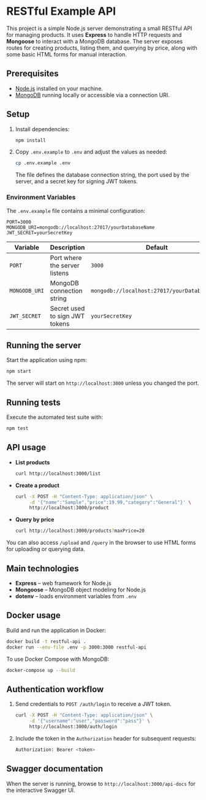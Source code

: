 # RESTful Example API

This project is a simple Node.js server demonstrating a small RESTful API for managing products. It uses **Express** to handle HTTP requests and **Mongoose** to interact with a MongoDB database. The server exposes routes for creating products, listing them, and querying by price, along with some basic HTML forms for manual interaction.

## Prerequisites

- [Node.js](https://nodejs.org/) installed on your machine.
- [MongoDB](https://www.mongodb.com/) running locally or accessible via a connection URI.

## Setup

1. Install dependencies:
   ```bash
   npm install
   ```
2. Copy `.env.example` to `.env` and adjust the values as needed:
   ```bash
   cp .env.example .env
   ```
   The file defines the database connection string, the port used by the server, and a secret key for signing JWT tokens.

### Environment Variables

The `.env.example` file contains a minimal configuration:

```env
PORT=3000
MONGODB_URI=mongodb://localhost:27017/yourDatabaseName
JWT_SECRET=yourSecretKey
```

| Variable | Description | Default |
| -------- | ----------- | ------- |
| `PORT` | Port where the server listens | `3000` |
| `MONGODB_URI` | MongoDB connection string | `mongodb://localhost:27017/yourDatabaseName` |
| `JWT_SECRET` | Secret used to sign JWT tokens | `yourSecretKey` |

## Running the server

Start the application using npm:

```bash
npm start
```

The server will start on `http://localhost:3000` unless you changed the port.

## Running tests

Execute the automated test suite with:

```bash
npm test
```

## API usage

- **List products**
  ```bash
  curl http://localhost:3000/list
  ```

- **Create a product**
  ```bash
  curl -X POST -H "Content-Type: application/json" \
       -d '{"name":"Sample","price":19.99,"category":"General"}' \
       http://localhost:3000/product
  ```

- **Query by price**
  ```bash
  curl http://localhost:3000/products?maxPrice=20
  ```

You can also access `/upload` and `/query` in the browser to use HTML forms for uploading or querying data.

## Main technologies

- **Express** – web framework for Node.js
- **Mongoose** – MongoDB object modeling for Node.js
- **dotenv** – loads environment variables from `.env`

## Docker usage

Build and run the application in Docker:

```bash
docker build -t restful-api .
docker run --env-file .env -p 3000:3000 restful-api
```

To use Docker Compose with MongoDB:

```bash
docker-compose up --build
```

## Authentication workflow

1. Send credentials to `POST /auth/login` to receive a JWT token.
   ```bash
   curl -X POST -H "Content-Type: application/json" \
        -d '{"username":"user","password":"pass"}' \
        http://localhost:3000/auth/login
   ```
2. Include the token in the `Authorization` header for subsequent requests:

   ```bash
   Authorization: Bearer <token>
   ```

## Swagger documentation

When the server is running, browse to `http://localhost:3000/api-docs` for the interactive Swagger UI.

